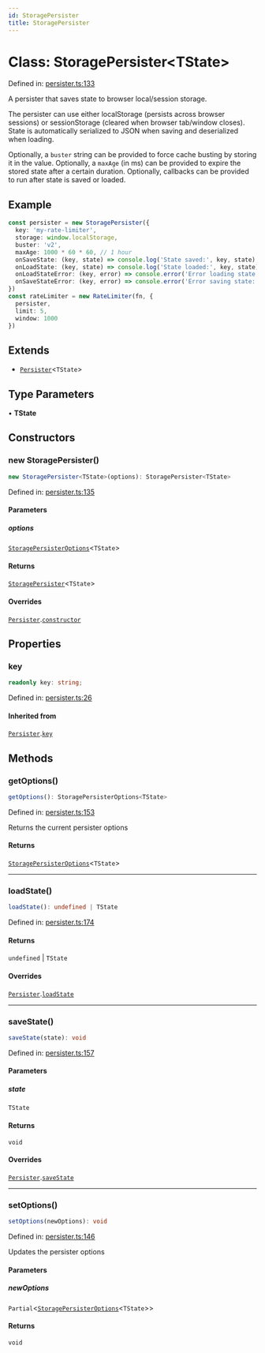 ```yaml
---
id: StoragePersister
title: StoragePersister
---
```


<!-- DO NOT EDIT: this page is autogenerated from the type comments -->

# Class: StoragePersister\<TState\>

Defined in: [persister.ts:133](https://github.com/TanStack/pacer/blob/main/packages/persister/src/persister.ts#L133)

A persister that saves state to browser local/session storage.

The persister can use either localStorage (persists across browser sessions) or
sessionStorage (cleared when browser tab/window closes). State is automatically
serialized to JSON when saving and deserialized when loading.

Optionally, a `buster` string can be provided to force cache busting by storing it in the value.
Optionally, a `maxAge` (in ms) can be provided to expire the stored state after a certain duration.
Optionally, callbacks can be provided to run after state is saved or loaded.

## Example

```ts
const persister = new StoragePersister({
  key: 'my-rate-limiter',
  storage: window.localStorage,
  buster: 'v2',
  maxAge: 1000 * 60 * 60, // 1 hour
  onSaveState: (key, state) => console.log('State saved:', key, state),
  onLoadState: (key, state) => console.log('State loaded:', key, state),
  onLoadStateError: (key, error) => console.error('Error loading state:', key, error),
  onSaveStateError: (key, error) => console.error('Error saving state:', key, error)
})
const rateLimiter = new RateLimiter(fn, {
  persister,
  limit: 5,
  window: 1000
})
```

## Extends

- [`Persister`](../persister.md)\<`TState`\>

## Type Parameters

• **TState**

## Constructors

### new StoragePersister()

```ts
new StoragePersister<TState>(options): StoragePersister<TState>
```

Defined in: [persister.ts:135](https://github.com/TanStack/pacer/blob/main/packages/persister/src/persister.ts#L135)

#### Parameters

##### options

[`StoragePersisterOptions`](../../interfaces/storagepersisteroptions.md)\<`TState`\>

#### Returns

[`StoragePersister`](../storagepersister.md)\<`TState`\>

#### Overrides

[`Persister`](../persister.md).[`constructor`](../Persister.md#constructors)

## Properties

### key

```ts
readonly key: string;
```

Defined in: [persister.ts:26](https://github.com/TanStack/pacer/blob/main/packages/persister/src/persister.ts#L26)

#### Inherited from

[`Persister`](../persister.md).[`key`](../Persister.md#key-1)

## Methods

### getOptions()

```ts
getOptions(): StoragePersisterOptions<TState>
```

Defined in: [persister.ts:153](https://github.com/TanStack/pacer/blob/main/packages/persister/src/persister.ts#L153)

Returns the current persister options

#### Returns

[`StoragePersisterOptions`](../../interfaces/storagepersisteroptions.md)\<`TState`\>

***

### loadState()

```ts
loadState(): undefined | TState
```

Defined in: [persister.ts:174](https://github.com/TanStack/pacer/blob/main/packages/persister/src/persister.ts#L174)

#### Returns

`undefined` \| `TState`

#### Overrides

[`Persister`](../persister.md).[`loadState`](../Persister.md#loadstate)

***

### saveState()

```ts
saveState(state): void
```

Defined in: [persister.ts:157](https://github.com/TanStack/pacer/blob/main/packages/persister/src/persister.ts#L157)

#### Parameters

##### state

`TState`

#### Returns

`void`

#### Overrides

[`Persister`](../persister.md).[`saveState`](../Persister.md#savestate)

***

### setOptions()

```ts
setOptions(newOptions): void
```

Defined in: [persister.ts:146](https://github.com/TanStack/pacer/blob/main/packages/persister/src/persister.ts#L146)

Updates the persister options

#### Parameters

##### newOptions

`Partial`\<[`StoragePersisterOptions`](../../interfaces/storagepersisteroptions.md)\<`TState`\>\>

#### Returns

`void`
